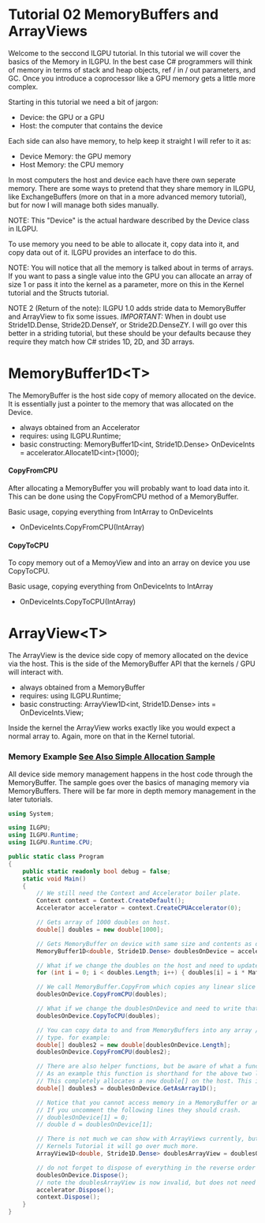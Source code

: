 ﻿# Tutorial 02 MemoryBuffers and ArrayViews

Welcome to the seccond ILGPU tutorial. In this tutorial we will cover the basics
 of the Memory in ILGPU. In the best case C# programmers will think of memory 
in terms of stack and heap objects, ref / in / out parameters, and GC. Once you
introduce a coprocessor like a GPU memory gets a little more complex. 

Starting in this tutorial we need a bit of jargon:

* Device: the GPU or a GPU
* Host: the computer that contains the device

Each side can also have memory, to help keep it straight I will refer to it as:

* Device Memory: the GPU memory
* Host Memory: the CPU memory

In most computers the host and device each have there own seperate memory. There are some ways
to pretend that they share memory in ILGPU, like ExchangeBuffers (more on that in a more advanced 
memory tutorial), but for now I will manage both sides manually.

NOTE: This "Device" is the actual hardware described by the Device class in ILGPU.

To use memory you need to be able to allocate it, copy data into it, and copy data out of it.
ILGPU provides an interface to do this. 

NOTE: You will notice that all the memory is talked about in terms of arrays. If you want to pass 
a single value into the GPU you can allocate an array of size 1 or pass it into the kernel as a 
parameter, more on this in the Kernel tutorial and the Structs tutorial.

NOTE 2 (Return of the note): ILGPU 1.0 adds stride data to MemoryBuffer and ArrayView to fix 
some issues. *IMPORTANT:* When in doubt use Stride1D.Dense, Stride2D.DenseY, or Stride2D.DenseZY.
I will go over this better in a striding tutorial, but these should be your defaults because they 
require they match how C# strides 1D, 2D, and 3D arrays.

# MemoryBuffer1D\<T\>
The MemoryBuffer is the host side copy of memory allocated on the device. It is essentially just a 
pointer to the memory that was allocated on the Device.

* always obtained from an Accelerator
* requires: using ILGPU.Runtime;
* basic constructing: MemoryBuffer1D\<int, Stride1D.Dense\> OnDeviceInts = accelerator.Allocate1D\<int\>(1000);

#### CopyFromCPU
After allocating a MemoryBuffer you will probably want to load data into it. This can be done 
using the CopyFromCPU method of a MemoryBuffer.

Basic usage, copying everything from IntArray to OnDeviceInts
* OnDeviceInts.CopyFromCPU(IntArray)

#### CopyToCPU
To copy memory out of a MemoyView and into an array on device you use CopyToCPU.

Basic usage, copying everything from OnDeviceInts to IntArray
* OnDeviceInts.CopyToCPU(IntArray)

# ArrayView\<T\>
The ArrayView is the device side copy of memory allocated on the device via the host. This is the side of the MemoryBuffer
API that the kernels / GPU will interact with.

* always obtained from a MemoryBuffer
* requires: using ILGPU.Runtime;
* basic constructing: ArrayView1D\<int, Stride1D.Dense\> ints = OnDeviceInts.View;

Inside the kernel the ArrayView works exactly like you would expect a normal array to. Again, more on that in the 
Kernel tutorial.

### Memory Example [See Also Simple Allocation Sample](https://github.com/m4rs-mt/ILGPU/tree/master/Samples/SimpleAlloc)
All device side memory management happens in the host code through the MemoryBuffer.
The sample goes over the basics of managing memory via MemoryBuffers. There will be far more
in depth memory management in the later tutorials.

```C#
using System;

using ILGPU;
using ILGPU.Runtime;
using ILGPU.Runtime.CPU;

public static class Program
{
    public static readonly bool debug = false;
    static void Main()
    {
        // We still need the Context and Accelerator boiler plate.
        Context context = Context.CreateDefault();
        Accelerator accelerator = context.CreateCPUAccelerator(0);

        // Gets array of 1000 doubles on host.
        double[] doubles = new double[1000];

        // Gets MemoryBuffer on device with same size and contents as doubles.
        MemoryBuffer1D<double, Stride1D.Dense> doublesOnDevice = accelerator.Allocate1D(doubles);

        // What if we change the doubles on the host and need to update the device side memory?
        for (int i = 0; i < doubles.Length; i++) { doubles[i] = i * Math.PI; }

        // We call MemoryBuffer.CopyFrom which copies any linear slice of doubles into the device side memory.
        doublesOnDevice.CopyFromCPU(doubles);

        // What if we change the doublesOnDevice and need to write that data into host memory?
        doublesOnDevice.CopyToCPU(doubles);

        // You can copy data to and from MemoryBuffers into any array / span / memorybuffer that allocates the same
        // type. for example:
        double[] doubles2 = new double[doublesOnDevice.Length];
        doublesOnDevice.CopyFromCPU(doubles2);

        // There are also helper functions, but be aware of what a function does.
        // As an example this function is shorthand for the above two lines.
        // This completely allocates a new double[] on the host. This is slow.
        double[] doubles3 = doublesOnDevice.GetAsArray1D();

        // Notice that you cannot access memory in a MemoryBuffer or an ArrayView from host code.
        // If you uncomment the following lines they should crash.
        // doublesOnDevice[1] = 0;
        // double d = doublesOnDevice[1];

        // There is not much we can show with ArrayViews currently, but in the 
        // Kernels Tutorial it will go over much more.
        ArrayView1D<double, Stride1D.Dense> doublesArrayView = doublesOnDevice.View;

        // do not forget to dispose of everything in the reverse order you constructed it.
        doublesOnDevice.Dispose();
        // note the doublesArrayView is now invalid, but does not need to be disposed.
        accelerator.Dispose();
        context.Dispose();
    }
}
```